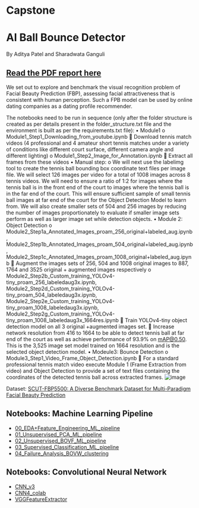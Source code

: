 # Capstone
# AI Ball Bounce Detector
By Aditya Patel and Sharadwata Ganguli

## <a href="https://github.com/adityahpatel/milestone2_dating_and_beauty/blob/main/25-cwestend-adityahp%20Benchmarking%20Facial%20Beauty%20Predictors.pdf">Read the PDF report here</a>

We set out to explore and benchmark the visual recognition problem of Facial Beauty Prediction (FBP), assessing facial attractiveness that is consistent with human perception. Such a FPB model can be used by online dating companies as a dating profile recommender.

The notebooks need to be run in sequence (only after the folder structure is created as per details present in the folder_structure.txt file and the environment is built as per the requirements.txt file):
•	Module1
o	Module1_Step1_Downloading_from_youtube.ipynb
	Download tennis match videos (4 professional and 4 amateur short tennis matches under a variety of conditions like different court surface, different camera angle and different lighting)
o	Module1_Step2_Image_for_Annotation.ipynb 
	Extract all frames from these videos
•	Manual step:
o	We will next use the labelimg tool to create the tennis ball bounding box coordinate text files per image file. We will select 126 images per video for a total of 1008 images across 8 tennis videos. We will need to ensure a ratio of 1:2 for images where the tennis ball is in the front end of the court to images where the tennis ball is in the far end of the court. This will ensure sufficient sample of small tennis ball images at far end of the court for the Object Detection Model to learn from. We will also create smaller sets of 504 and 256 images by reducing the number of images proportionately to evaluate if smaller image sets perform as well as larger image set while detection objects.
•	Module 2: Object Detection
o	Module2_Step1a_Annotated_Images_proam_256_original+labeled_aug.ipynb, Module2_Step1b_Annotated_Images_proam_504_original+labeled_aug.ipynb, Module2_Step1c_Annotated_Images_proam_1008_original+labeled_aug.ipynb
	Augment the images sets of 256, 504 and 1008 original images to 887, 1764 and 3525 original + augmented images respectively
o	Module2_Step2b_Custom_training_YOLOv4-tiny_proam_256_labeledaug3x.ipynb,
Module2_Step2d_Custom_training_YOLOv4-tiny_proam_504_labeledaug3x.ipynb,
Module2_Step2e_Custom_training_YOLOv4-tiny_proam_1008_labeledaug3x.ipynb,
Module2_Step2g_Custom_training_YOLOv4-tiny_proam_1008_labeledaug3x_1664res.ipynb
	Train YOLOv4-tiny object detection model on all 3 original +augmented images set.
	Increase network resolution from 416 to 1664 to be able to detect tennis ball at far end of the court as well as achieve performance of 93.9% on mAP@0.50. This is the 3,525 image set model trained on 1664 resolution and is the selected object detection model.
•	Modeule3: Bounce Detection
o	Module3_Step1_Video_Frame_Object_Detection.ipynb
	For a standard professional tennis match video execute Module 1 (Frame Extraction from video) and Object Detection to provide a set of text files containing the coordinates of the detected tennis ball across extracted frames.
![image](https://user-images.githubusercontent.com/32350477/164947612-884cce7f-347d-418b-b962-a7b8c064ddb3.png)




Dataset: <a href="https://github.com/HCIILAB/SCUT-FBP5500-Database-Release">SCUT-FBP5500: A Diverse Benchmark Dataset for Multi-Paradigm Facial Beauty Prediction</a>


## Notebooks: Machine Learning Pipeline

* <a href="https://github.com/adityahpatel/milestone2_dating_and_beauty/blob/main/00_EDA%2BFeature_Engineering_ML_pipeline.ipynb">00_EDA+Feature_Engineering_ML_pipeline</a>
* <a href="https://github.com/adityahpatel/milestone2_dating_and_beauty/blob/main/01_Unsupervised_PCA_ML_pipeline.ipynb">01_Unsupervised_PCA_ML_pipeline</a>
* <a href="https://github.com/adityahpatel/milestone2_dating_and_beauty/blob/main/02_Unsupervised_BOVF_ML_pipeline.ipynb">02_Unsupervised_BOVF_ML_pipeline</a>
* <a href="https://github.com/adityahpatel/milestone2_dating_and_beauty/blob/main/03_Supervised_Classification_ML_pipeline.ipynb">03_Supervised_Classification_ML_pipeline</a>
* <a href="https://github.com/adityahpatel/milestone2_dating_and_beauty/blob/main/04_Failure_Analysis_BOVW_clustering.ipynb">04_Failure_Analysis_BOVW_clustering</a>

## Notebooks: Convolutional Neural Network
* <a href="https://github.com/adityahpatel/milestone2_dating_and_beauty/blob/main/CNN/cnn_v3.ipynb">CNN_v3</a>
* <a href="https://github.com/adityahpatel/milestone2_dating_and_beauty/blob/main/CNN/cnn4_colab.ipynb">CNN4_colab</a>
* <a href="https://github.com/adityahpatel/milestone2_dating_and_beauty/blob/main/CNN/VGGFeatureExtractor.ipynb">VGGFeatureExtractor</a>
